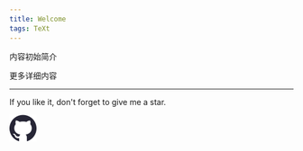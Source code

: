 ```yaml
---
title: Welcome
tags: TeXt
---
```


内容初始简介

<!--more-->

更多详细内容

---
If you like it, don't forget to give me a star.

[![Star This Project](/img/assets/github.svg)](https://github.com/fwzhuang/fwzhuang.github.io)